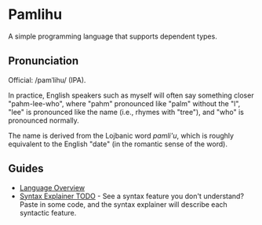 # Pamlihu

A simple programming language that supports dependent types.

## Pronunciation

Official: /pamˈlihu/ (IPA).

In practice, English speakers such as myself will often say something closer "pahm-lee-who",
where "pahm" pronounced like "palm" without the "l",
"lee" is pronounced like the name (i.e., rhymes with "tree"),
and "who" is pronounced normally.

The name is derived from the Lojbanic word _pamli'u_, which is roughly
equivalent to the English "date" (in the romantic sense of the word).

## Guides

- [Language Overview](./docs/getting_started/overview.md)
- [Syntax Explainer TODO](about:TODOCOMPLETE) - See a syntax feature you don't understand? Paste in some code, and the syntax explainer will describe each syntactic feature.
